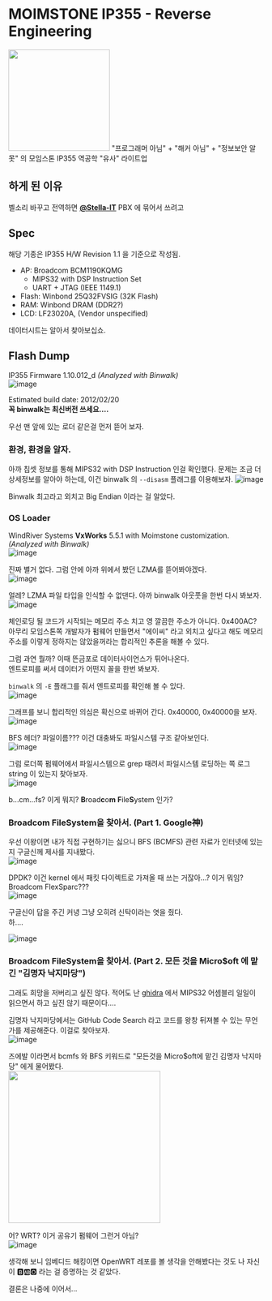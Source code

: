 # MOIMSTONE IP355 - Reverse Engineering
<img src="https://user-images.githubusercontent.com/27724108/189268814-a558de9a-d8ed-4d26-b40a-c868591d8ba5.png" width="200" />
"프로그래머 아님" + "해커 아님" + "정보보안 알못" 의 모임스톤 IP355 역공학 "유사" 라이트업

## 하게 된 이유
벨소리 바꾸고 전역하면 **[@Stella-IT](https://github.com/Stella-IT)** PBX 에 묶어서 쓰려고

## Spec
해당 기종은 IP355 H/W Revision 1.1 을 기준으로 작성됨.

* AP: Broadcom BCM1190KQMG
  - MIPS32 with DSP Instruction Set
  - UART + JTAG (IEEE 1149.1)
* Flash: Winbond 25Q32FVSIG (32K Flash)
* RAM: Winbond DRAM (DDR2?) 
* LCD: LF23020A, (Vendor unspecified)

데이터시트는 알아서 찾아보십쇼.

## Flash Dump
IP355 Firmware 1.10.012_d _(Analyzed with Binwalk)_  
![image](https://user-images.githubusercontent.com/27724108/189265833-03215a33-2d7b-46c1-a2a2-3226029f98cc.png)  

Estimated build date: 2012/02/20  
**꼭 binwalk는 최신버전 쓰세요....**  

우선 맨 앞에 있는 로더 같은걸 먼저 뜯어 보자.

### 환경, 환경을 알자.
아까 칩셋 정보를 통해 MIPS32 with DSP Instruction 인걸 확인했다. 문제는 조금 더 상세정보를 알아야 하는데, 이건 binwalk 의 `--disasm` 플래그를 이용해보자.
![image](https://user-images.githubusercontent.com/27724108/189265719-64d09ab5-9127-43c6-902a-f534615c290b.png)

Binwalk 최고라고 외치고 Big Endian 이라는 걸 알았다.

### OS Loader
WindRiver Systems **VxWorks** 5.5.1 with Moimstone customization. _(Analyzed with Binwalk)_    
![image](https://user-images.githubusercontent.com/27724108/189260078-55326dc4-95d2-4398-a823-31b474416deb.png)

진짜 별거 없다. 그럼 안에 아까 위에서 봤던 LZMA를 뜯어봐야겠다.  
![image](https://user-images.githubusercontent.com/27724108/189267078-dceecf2f-d8a9-49e2-9871-ab8f5d372ac0.png)

얼레? LZMA 파일 타입을 인식할 수 없댄다. 아까 binwalk 아웃풋을 한번 다시 봐보자.  
![image](https://user-images.githubusercontent.com/27724108/189265833-03215a33-2d7b-46c1-a2a2-3226029f98cc.png)

체인로딩 될 코드가 시작되는 메모리 주소 치고 영 깔끔한 주소가 아니다. 0x400AC? 아무리 모임스톤쪽 개발자가 펌웨어 만들면서 "에이씨" 라고 외치고 싶다고 해도 메모리 주소를 이렇게 정하지는 않았을꺼라는 합리적인 추론을 해볼 수 있다.  

그럼 과연 뭘까? 이때 뜬금포로 데이터사이언스가 튀어나온다.  
엔트로피를 써서 데이터가 어떤지 꼴을 한번 봐보자.  

`binwalk` 의 `-E` 플래그를 줘서 엔트로피를 확인해 볼 수 있다.  
![image](https://user-images.githubusercontent.com/27724108/189267360-0745ec50-5e0b-4fd9-9825-0c9651748dd9.png)  

그래프를 보니 합리적인 의심은 확신으로 바뀌어 간다. 0x40000, 0x40000을 보자.  
![image](https://user-images.githubusercontent.com/27724108/189267473-8f7008b4-7d69-4f20-ad8e-57c1847d8e26.png)

BFS 헤더? 파일이름??? 이건 대충봐도 파일시스템 구조 같아보인다.  
![image](https://user-images.githubusercontent.com/27724108/189267827-da23aa4b-40f4-4f45-b14c-1f497a51d296.png)

그럼 로더쪽 펌웨어에서 파일시스템으로 grep 때려서 파일시스템 로딩하는 쪽 로그 string 이 있는지 찾아보자.  
![image](https://user-images.githubusercontent.com/27724108/189268128-b190f8e0-60ae-4e85-b6ff-bb3aa1388c36.png)

b...cm...fs? 이게 뭐지? **B**road**c**o**m** **F**ile**S**ystem 인가?

### Broadcom FileSystem을 찾아서. (Part 1. Google神)
우선 이왕이면 내가 직접 구현하기는 싫으니 BFS (BCMFS) 관련 자료가 인터넷에 있는지 구글신께 제사를 지내봤다.  
![image](https://user-images.githubusercontent.com/27724108/189506484-be34639f-6887-4bda-bae7-3810eba179e5.png)  

DPDK? 이건 kernel 에서 패킷 다이렉트로 가져올 때 쓰는 거잖아...? 이거 뭐임? Broadcom FlexSparc???  
![image](https://user-images.githubusercontent.com/27724108/189506510-22b4fc3c-4eb5-4ea4-b35b-4644818325b1.png)  

구글신이 답을 주긴 커녕 그냥 오히려 신탁이라는 엿을 줬다.  
하....  

![image](https://user-images.githubusercontent.com/27724108/189506578-3008840d-433a-4c7c-ba66-728402138059.png)  

### Broadcom FileSystem을 찾아서. (Part 2. 모든 것을 Micro$oft 에 맡긴 "김명자 낙지마당")
그래도 희망을 저버리고 싶진 않다. 적어도 난 [ghidra](https://github.com/NationalSecurityAgency/ghidra) 에서 MIPS32 어셈블리 일일이 읽으면서 하고 싶진 않기 때문이다....  

김명자 낙지마당에서는 GitHub Code Search 라고 코드를 왕창 뒤져볼 수 있는 무언가를 제공해준다. 이걸로 찾아보자.  
![image](https://user-images.githubusercontent.com/27724108/189506644-88d292c1-c305-455f-90a5-08a0982cf193.png)  
  
즈에발 이라면서 bcmfs 와 BFS 키워드로 "모든것을 Micro$oft에 맡긴 김명자 낙지마당" 에게 물어봤다.  
<img src="https://user-images.githubusercontent.com/27724108/189506673-fc850f58-4583-44c3-9268-f2393c98944d.png" width="300"/>

어? WRT? 이거 공유기 펌웨어 그런거 아님?  
![image](https://user-images.githubusercontent.com/27724108/189506741-376bfb1e-eb1c-4249-82e5-ec9a8df4e067.png)

생각해 보니 임베디드 해킹이면 OpenWRT 레포를 볼 생각을 안해봤다는 것도 나 자신이 🅱️🆎🅾️ 라는 걸 증명하는 것 같았다.

결론은
나중에 이어서...
